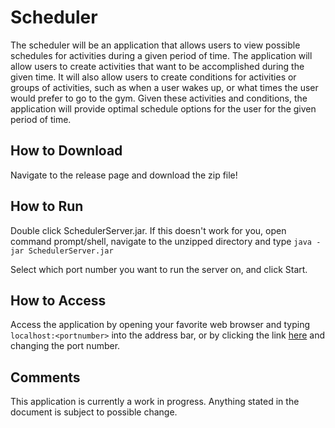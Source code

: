 # Scheduler
The scheduler will be an application that allows users to view possible schedules for activities during a given period of time. The application will allow users to create activities that want to be accomplished during the given time. It will also allow users to create conditions for activities or groups of activities, such as when a user wakes up, or what times the user would prefer to go to the gym. Given these activities and conditions, the application will provide optimal schedule options for the user for the given period of time.

## How to Download
Navigate to the release page and download the zip file!

## How to Run

Double click SchedulerServer.jar. If this doesn't work for you, open command prompt/shell, navigate to the unzipped directory and type `java -jar SchedulerServer.jar`

Select which port number you want to run the server on, and click Start.

## How to Access
Access the application by opening your favorite web browser and typing `localhost:<portnumber>` into the address bar, or by clicking the link [here](http://localhost:1337) and changing the port number.

## Comments
This application is currently a work in progress. Anything stated in the document is subject to possible change.
